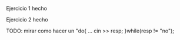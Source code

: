 ﻿Ejercicio 1 hecho

Ejercicio 2 hecho

TODO:
mirar como hacer un
"do{
...
cin >> resp;
}while(resp != "no");